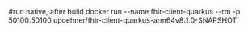 #run native, after build
docker run --name fhir-client-quarkus --rm -p 50100:50100 upoehner/fhir-client-quarkus-arm64v8:1.0-SNAPSHOT

